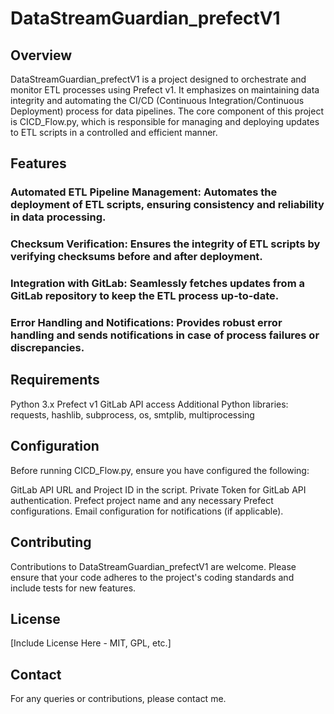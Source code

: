 # DataStreamGuardian_prefectV1
## Overview
DataStreamGuardian_prefectV1 is a project designed to orchestrate and monitor ETL processes using Prefect v1. It emphasizes on maintaining data integrity and automating the CI/CD (Continuous Integration/Continuous Deployment) process for data pipelines. The core component of this project is CICD_Flow.py, which is responsible for managing and deploying updates to ETL scripts in a controlled and efficient manner.

## Features
### Automated ETL Pipeline Management: Automates the deployment of ETL scripts, ensuring consistency and reliability in data processing.
### Checksum Verification: Ensures the integrity of ETL scripts by verifying checksums before and after deployment.
### Integration with GitLab: Seamlessly fetches updates from a GitLab repository to keep the ETL process up-to-date.
### Error Handling and Notifications: Provides robust error handling and sends notifications in case of process failures or discrepancies.
## Requirements
Python 3.x
Prefect v1
GitLab API access
Additional Python libraries: requests, hashlib, subprocess, os, smtplib, multiprocessing

## Configuration
Before running CICD_Flow.py, ensure you have configured the following:

GitLab API URL and Project ID in the script.
Private Token for GitLab API authentication.
Prefect project name and any necessary Prefect configurations.
Email configuration for notifications (if applicable).

## Contributing
Contributions to DataStreamGuardian_prefectV1 are welcome. Please ensure that your code adheres to the project's coding standards and include tests for new features.

## License
[Include License Here - MIT, GPL, etc.]

## Contact
For any queries or contributions, please contact me.
